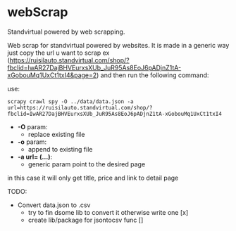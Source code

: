 # webScrap
Standvirtual powered by web scrapping.

Web scrap for standvirtual powered by websites.
It is made in a generic way just copy the url u want to scrap ex (https://ruisilauto.standvirtual.com/shop/?fbclid=IwAR27DajBHVEurxsXUb_JuR95As8EoJ6pADjnZ1tA-xGobouMq1UxCt1txI4&page=2) and then run the following command:

use:
```
scrapy crawl spy -O ../data/data.json -a url=https://ruisilauto.standvirtual.com/shop/?fbclid=IwAR27DajBHVEurxsXUb_JuR95As8EoJ6pADjnZ1tA-xGobouMq1UxCt1txI4
```

- **-O** param:
	- replace existing file 
- **-o** param:
	- append to existing file
- **-a url= (...)**:
	- generic param point to the desired page

in this case it will only get title, price and link to detail page

TODO:
- Convert data.json to .csv
	- try to fin dsome lib to convert it otherwise write one [x]
	- create lib/package for jsontocsv func []
